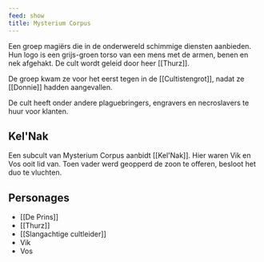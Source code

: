 ```yaml
---
feed: show
title: Mysterium Corpus
---
```

Een groep magiërs die in de onderwereld schimmige diensten aanbieden. Hun logo is een grijs-groen torso van een mens met de armen, benen en nek afgehakt. De cult wordt geleid door heer [[Thurz]].

De groep kwam ze voor het eerst tegen in de [[Cultistengrot]], nadat ze [[Donnie]] hadden aangevallen.

De cult heeft onder andere plaguebringers, engravers en necroslavers te huur voor klanten. 

## Kel'Nak

Een subcult van Mysterium Corpus aanbidt [[Kel'Nak]]. Hier waren Vik en Vos ooit lid van. Toen vader werd geopperd de zoon te offeren, besloot het duo te vluchten. 

## Personages

- [[De Prins]]
- [[Thurz]]
- [[Slangachtige cultleider]]
- Vik
- Vos